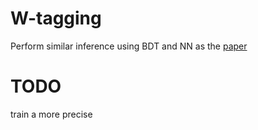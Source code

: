 # W-tagging
Perform similar inference using BDT and NN as the [paper](https://arxiv.org/pdf/1603.09349v1.pdf)

# TODO
train a more precise

